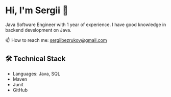 # Hi, I'm Sergii 👋
Java Software Engineer with 1 year of experience. 
I have good knowledge in backend development on Java.
<p align='left'>
  📫  How to reach me: <a href='mailto:sergiibezrukov@gmail.com'>sergiibezrukov@gmail.com</a>
</p>

## 🛠 Technical Stack
*   Languages: Java, SQL
*   Maven
*   Junit
*   GitHub
